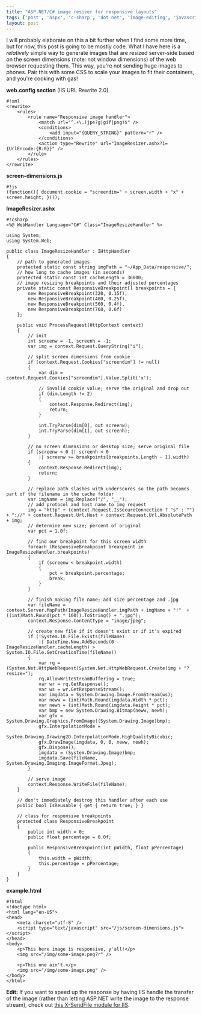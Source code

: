 ```yaml
---
title: "ASP.NET/C# image resizer for responsive layouts"
tags: ['post', 'aspx', 'c-sharp', 'dot net', 'image-editing', 'javascript', 'my-software', 'regex', 'responsive']
layout: post
---
```


I will probably elaborate on this a bit further when I find some more
time, but for now, this post is going to be mostly code. What I have
here is a *relatively* simple way to generate images that are resized
server-side based on the screen dimensions (note: not window dimensions)
of the web browser requesting them. This way, you're not sending huge
images to phones. Pair this with some CSS to scale your images to fit
their containers, and you're cooking with gas!<!--more-->

**web.config section** (IIS URL Rewrite 2.0)

    #!xml
    <rewrite>
        <rules>
            <rule name="Responsive image handler">
                <match url="^.+\.(jpe?g|gif|png)$" />
                <conditions>
                    <add input="{QUERY_STRING}" pattern="r" />
                </conditions>
                <action type="Rewrite" url="ImageResizer.ashx?i={UrlEncode:{R:0}}" />
            </rule>
        </rules>
    </rewrite>

**screen-dimensions.js**

    #!js
    (function(){ document.cookie = "screendim=" + screen.width + "x" + screen.height; }());

**ImageResizer.ashx**

    #!csharp
    <%@ WebHandler Language="C#" Class="ImageResizeHandler" %>

    using System;
    using System.Web;

    public class ImageResizeHandler : IHttpHandler
    {
        // path to generated images
        protected static const string imgPath = "~/App_Data/responsive/";
        // how long to cache images (in seconds)
        protected static const int cacheLength = 36000;
        // image resizing breakpoints and their adjusted percentages
        private static const ResponsiveBreakpoint[] breakpoints = {
            new ResponsiveBreakpoint(320, 0.15f),
            new ResponsiveBreakpoint(480, 0.25f),
            new ResponsiveBreakpoint(560, 0.4f),
            new ResponsiveBreakpoint(768, 0.6f)
        };

        public void ProcessRequest(HttpContext context)
        {
            // init
            int screenw = -1, screenh = -1;
            var img = context.Request.QueryString["i"];

            // split screen dimensions from cookie
            if (context.Request.Cookies["screendim"] != null)
            {
                var dim = context.Request.Cookies["screendim"].Value.Split('x');

                // invalid cookie value; serve the original and drop out
                if (dim.Length != 2)
                {
                    context.Response.Redirect(img);
                    return;
                }

                int.TryParse(dim[0], out screenw);
                int.TryParse(dim[1], out screenh);
            }

            // no screen dimensions or desktop size; serve original file
            if (screenw < 0 || screenh < 0
                || screenw >= breakpoints[breakpoints.Length - 1].width)
            {
                context.Response.Redirect(img);
                return;
            }

            // replace path slashes with underscores so the path becomes part of the filename in the cache folder
            var imgName = img.Replace("/", "__");
            // add protocol and host name to img request
            img = "http" + (context.Request.IsSecureConnection ? "s" : "") + "://" + context.Request.Url.Host + context.Request.Url.AbsolutePath + img;
            // determine new size; percent of original
            var pct = 1.0f;

            // find our breakpoint for this screen width
            foreach (ResponsiveBreakpoint breakpoint in ImageResizeHandler.breakpoints)
            {
                if (screenw < breakpoint.width)
                {
                    pct = breakpoint.percentage;
                    break;
                }
            }

            // finish making file name; add size percentage and .jpg
            var fileName = context.Server.MapPath(ImageResizeHandler.imgPath + imgName + "!"  + ((int)Math.Round(pct * 100)).ToString() + ".jpg");
            context.Response.ContentType = "image/jpeg";

            // create new file if it doesn't exist or if it's expired
            if (!System.IO.File.Exists(fileName)
                || DateTime.Now.AddSeconds(0 - ImageResizeHandler.cacheLength) > System.IO.File.GetCreationTime(fileName))
            {
                var rq = (System.Net.HttpWebRequest)System.Net.HttpWebRequest.Create(img + "?resize=");
                rq.AllowWriteStreamBuffering = true;
                var wr = rq.GetResponse();
                var ws = wr.GetResponseStream();
                var imgdata = System.Drawing.Image.FromStream(ws);
                var neww = (int)Math.Round(imgdata.Width * pct);
                var newh = (int)Math.Round(imgdata.Height * pct);
                var bmp = new System.Drawing.Bitmap(neww, newh);
                var gfx = System.Drawing.Graphics.FromImage((System.Drawing.Image)bmp);
                gfx.InterpolationMode =
                System.Drawing.Drawing2D.InterpolationMode.HighQualityBicubic;
                gfx.DrawImage(imgdata, 0, 0, neww, newh);
                gfx.Dispose();
                imgdata = (System.Drawing.Image)bmp;
                imgdata.Save(fileName, System.Drawing.Imaging.ImageFormat.Jpeg);
            }

            // serve image
            context.Response.WriteFile(fileName);
        }

        // don't immediately destroy this handler after each use
        public bool IsReusable { get { return true; } }

        // class for responsive breakpoints
        protected class ResponsiveBreakpoint
        {
            public int width = 0;
            public float percentage = 0.0f;

            public ResponsiveBreakpoint(int pWidth, float pPercentage)
            {
                this.width = pWidth;
                this.percentage = pPercentage;
            }
        }
    }

**example.html**

    #!html
    <!doctype html>
    <html lang="en-US">
    <head>
        <meta charset="utf-8" />
        <script type="text/javascript" src="/js/screen-dimensions.js"></script>
    </head>
    <body>
        <p>This here image is responsive, y'all!</p>
        <img src="/img/some-image.png?r" />

        <p>This one ain't.</p>
        <img src="/img/some-image.png" />
    </body>
    </html>

**Edit:** If you want to speed up the response by having IIS handle the
transfer of the image (rather than letting ASP.NET write the image to
the response stream), check out [this X-SendFile module for
IIS](https://github.com/stakach/IIS-X-Sendfile-plugin).
